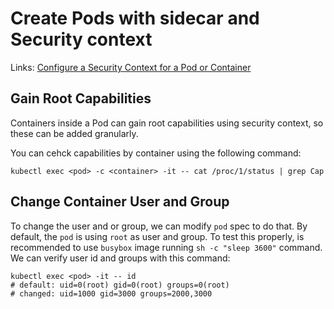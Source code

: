 # Create Pods with sidecar and Security context

Links: [Configure a Security Context for a Pod or Container](https://kubernetes.io/docs/tasks/configure-pod-container/security-context/)

## Gain Root Capabilities

Containers inside a Pod can gain root capabilities using security context, so these can be added granularly.

You can cehck capabilities by container using the following command:

```
kubectl exec <pod> -c <container> -it -- cat /proc/1/status | grep Cap
```
## Change Container User and Group

To change the user and or group, we can modify `pod` spec to do that. By default, the `pod` is using `root` as user and group. To test this properly, is recommended to use `busybox` image running `sh -c "sleep 3600"` command. We can verify user id and groups with this command:

```
kubectl exec <pod> -it -- id
# default: uid=0(root) gid=0(root) groups=0(root)
# changed: uid=1000 gid=3000 groups=2000,3000
```
